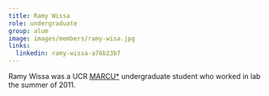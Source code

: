 ```yaml
---
title: Ramy Wissa
role: undergraduate
group: alum
image: images/members/ramy-wisa.jpg
links:
  linkedin: ramy-wissa-a76b23b7
---
```


Ramy Wissa was a UCR [MARCU*](https://marcu.ucr.edu/) undergraduate student who worked in lab the summer of 2011.

